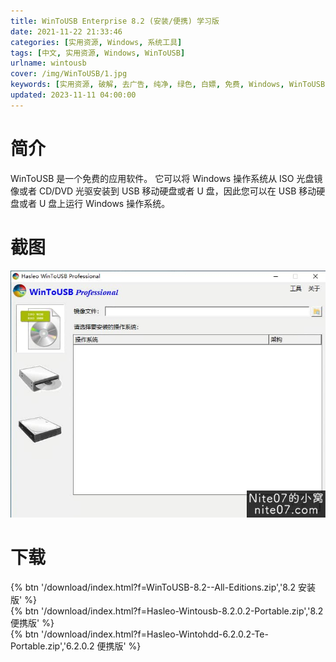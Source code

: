 ```yaml
---
title: WinToUSB Enterprise 8.2 (安装/便携) 学习版
date: 2021-11-22 21:33:46
categories: [实用资源, Windows, 系统工具]
tags: [中文, 实用资源, Windows, WinToUSB]
urlname: wintousb
cover: /img/WinToUSB/1.jpg
keywords: [实用资源, 破解, 去广告, 纯净, 绿色, 白嫖, 免费, Windows, WinToUSB]
updated: 2023-11-11 04:00:00
---
```


# 简介

WinToUSB 是一个免费的应用软件。 它可以将 Windows 操作系统从 ISO 光盘镜像或者 CD/DVD 光驱安装到 USB 移动硬盘或者 U 盘，因此您可以在 USB 移动硬盘或者 U 盘上运行 Windows 操作系统。

# 截图

![](/img/WinToUSB/2.jpg)

# 下载

{% btn '/download/index.html?f=WinToUSB-8.2--All-Editions.zip','8.2 安装版' %}
<br>
{% btn '/download/index.html?f=Hasleo-Wintousb-8.2.0.2-Portable.zip','8.2 便携版' %}
<br>
{% btn '/download/index.html?f=Hasleo-Wintohdd-6.2.0.2-Te-Portable.zip','6.2.0.2 便携版' %}
